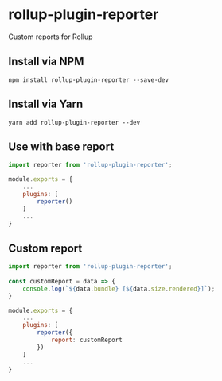 # rollup-plugin-reporter
Custom reports for Rollup

## Install via NPM 
    npm install rollup-plugin-reporter --save-dev
    
## Install via Yarn 
    yarn add rollup-plugin-reporter --dev
    
## Use with base report 
```javascript
import reporter from 'rollup-plugin-reporter';

module.exports = {
    ...
    plugins: [
        reporter()
    ]
    ...
}
```
    
## Custom report
```javascript
import reporter from 'rollup-plugin-reporter';
    
const customReport = data => {
    console.log(`${data.bundle} [${data.size.rendered}]`);
}

module.exports = {
    ...
    plugins: [
        reporter({
            report: customReport
        })
    ]
    ...
}
```
    
